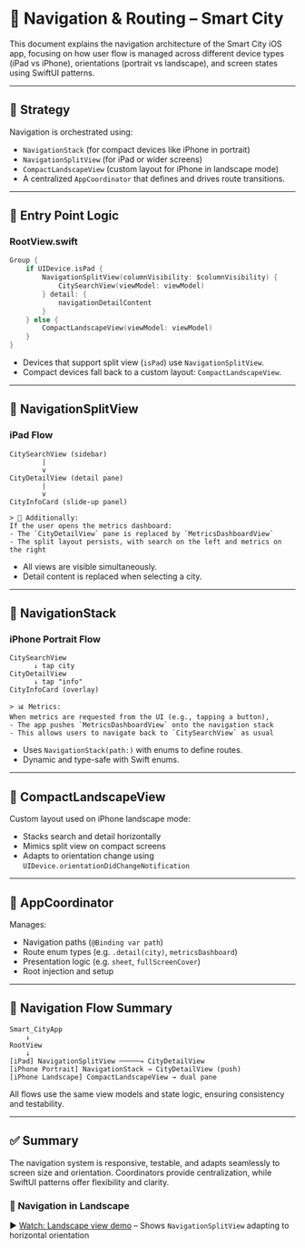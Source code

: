 # 🧭 Navigation & Routing – Smart City

This document explains the navigation architecture of the Smart City iOS app, focusing on how user flow is managed across different device types (iPad vs iPhone), orientations (portrait vs landscape), and screen states using SwiftUI patterns.

---

## 📐 Strategy

Navigation is orchestrated using:

- `NavigationStack` (for compact devices like iPhone in portrait)
- `NavigationSplitView` (for iPad or wider screens)
- `CompactLandscapeView` (custom layout for iPhone in landscape mode)
- A centralized `AppCoordinator` that defines and drives route transitions.

---

## 📱 Entry Point Logic

### RootView.swift

```swift
Group {
    if UIDevice.isPad {
        NavigationSplitView(columnVisibility: $columnVisibility) {
            CitySearchView(viewModel: viewModel)
        } detail: {
            navigationDetailContent
        }
    } else {
        CompactLandscapeView(viewModel: viewModel)
    }
}
```

- Devices that support split view (`isPad`) use `NavigationSplitView`.
- Compact devices fall back to a custom layout: `CompactLandscapeView`.

---

## 🧭 NavigationSplitView

### iPad Flow

```text
CitySearchView (sidebar)
        |
        v
CityDetailView (detail pane)
        |
        v
CityInfoCard (slide-up panel)

> 🧭 Additionally:
If the user opens the metrics dashboard:
- The `CityDetailView` pane is replaced by `MetricsDashboardView`
- The split layout persists, with search on the left and metrics on the right
```

- All views are visible simultaneously.
- Detail content is replaced when selecting a city.

---

## 📲 NavigationStack

### iPhone Portrait Flow

```text
CitySearchView
      ↓ tap city
CityDetailView
      ↓ tap "info"
CityInfoCard (overlay)

> 📊 Metrics:
When metrics are requested from the UI (e.g., tapping a button),
- The app pushes `MetricsDashboardView` onto the navigation stack
- This allows users to navigate back to `CitySearchView` as usual
```

- Uses `NavigationStack(path:)` with enums to define routes.
- Dynamic and type-safe with Swift enums.

---

## 📱 CompactLandscapeView

Custom layout used on iPhone landscape mode:

- Stacks search and detail horizontally
- Mimics split view on compact screens
- Adapts to orientation change using `UIDevice.orientationDidChangeNotification`

---

## 🧠 AppCoordinator

Manages:

- Navigation paths (`@Binding var path`)
- Route enum types (e.g. `.detail(city)`, `metricsDashboard`)
- Presentation logic (e.g. `sheet`, `fullScreenCover`)
- Root injection and setup

---

## 🔄 Navigation Flow Summary

```text
Smart_CityApp
    ↓
RootView
    ↓
[iPad] NavigationSplitView ─────→ CityDetailView
[iPhone Portrait] NavigationStack → CityDetailView (push)
[iPhone Landscape] CompactLandscapeView → dual pane
```

All flows use the same view models and state logic, ensuring consistency and testability.

---

## ✅ Summary

The navigation system is responsive, testable, and adapts seamlessly to screen size and orientation. Coordinators provide centralization, while SwiftUI patterns offer flexibility and clarity.


### 🎥 Navigation in Landscape

▶️ [Watch: Landscape view demo](vid/LandscapeView.gif) – Shows `NavigationSplitView` adapting to horizontal orientation


